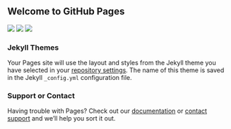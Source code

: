 ## Welcome to GitHub Pages
<img src="https://nd770v.github.io/jk01.png" >
<img src="https://nd770v.github.io/jk02.png" >
<img src="https://nd770v.github.io/jk03.png" >

### Jekyll Themes

Your Pages site will use the layout and styles from the Jekyll theme you have selected in your [repository settings](https://github.com/nd770v/nd770v.github.io/settings). The name of this theme is saved in the Jekyll `_config.yml` configuration file.

### Support or Contact

Having trouble with Pages? Check out our [documentation](https://help.github.com/categories/github-pages-basics/) or [contact support](https://github.com/contact) and we’ll help you sort it out.
